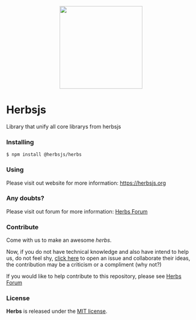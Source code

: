  <p align="center"><img src="https://raw.githubusercontent.com/herbsjs/herbs/main/docs/logo.png" height="220"></p>

# Herbsjs

Library that unify all core librarys from herbsjs

### Installing
    $ npm install @herbsjs/herbs

### Using

Please visit out website for more information: https://herbsjs.org

### Any doubts?

Please visit out forum for more information: [Herbs Forum](https://github.com/herbsjs/forum/discussions)


### Contribute

Come with us to make an awesome *herbs*.

Now, if you do not have technical knowledge and also have intend to help us, do not feel shy, [click here](https://github.com/herbsjs/forum/discussions/categories/q-a) to open an issue and collaborate their ideas, the contribution may be a criticism or a compliment (why not?)

If you would like to help contribute to this repository, please see [Herbs Forum](https://github.com/herbsjs/forum/discussions/categories/ideas)


### License

**Herbs** is released under the
[MIT license](https://github.com/herbsjs/herbs/blob/main/LICENSE.md).
